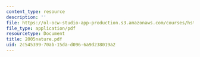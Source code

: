 ```yaml
---
content_type: resource
description: ''
file: https://ol-ocw-studio-app-production.s3.amazonaws.com/courses/hst-410j-projects-in-microscale-engineering-for-the-life-sciences-spring-2007/2c54539970ab15dad0966a9d238019a2_2005nature.pdf
file_type: application/pdf
resourcetype: Document
title: 2005nature.pdf
uid: 2c545399-70ab-15da-d096-6a9d238019a2
---
```

